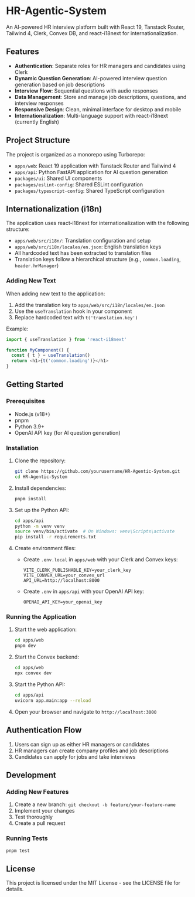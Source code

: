 # HR-Agentic-System

An AI-powered HR interview platform built with React 19, Tanstack Router, Tailwind 4, Clerk, Convex DB, and react-i18next for internationalization.

## Features

- **Authentication**: Separate roles for HR managers and candidates using Clerk
- **Dynamic Question Generation**: AI-powered interview question generation based on job descriptions
- **Interview Flow**: Sequential questions with audio responses
- **Data Management**: Store and manage job descriptions, questions, and interview responses
- **Responsive Design**: Clean, minimal interface for desktop and mobile
- **Internationalization**: Multi-language support with react-i18next (currently English)

## Project Structure

The project is organized as a monorepo using Turborepo:

- `apps/web`: React 19 application with Tanstack Router and Tailwind 4
- `apps/api`: Python FastAPI application for AI question generation
- `packages/ui`: Shared UI components
- `packages/eslint-config`: Shared ESLint configuration
- `packages/typescript-config`: Shared TypeScript configuration

## Internationalization (i18n)

The application uses react-i18next for internationalization with the following structure:

- `apps/web/src/i18n/`: Translation configuration and setup
- `apps/web/src/i18n/locales/en.json`: English translation keys
- All hardcoded text has been extracted to translation files
- Translation keys follow a hierarchical structure (e.g., `common.loading`, `header.hrManager`)

### Adding New Text

When adding new text to the application:
1. Add the translation key to `apps/web/src/i18n/locales/en.json`
2. Use the `useTranslation` hook in your component
3. Replace hardcoded text with `t('translation.key')`

Example:
```typescript
import { useTranslation } from 'react-i18next'

function MyComponent() {
  const { t } = useTranslation()
  return <h1>{t('common.loading')}</h1>
}
```

## Getting Started

### Prerequisites

- Node.js (v18+)
- pnpm
- Python 3.9+
- OpenAI API key (for AI question generation)

### Installation

1. Clone the repository:
   ```bash
   git clone https://github.com/yourusername/HR-Agentic-System.git
   cd HR-Agentic-System
   ```

2. Install dependencies:
   ```bash
   pnpm install
   ```

3. Set up the Python API:
   ```bash
   cd apps/api
   python -m venv venv
   source venv/bin/activate  # On Windows: venv\Scripts\activate
   pip install -r requirements.txt
   ```

4. Create environment files:
   - Create `.env.local` in `apps/web` with your Clerk and Convex keys:
     ```
     VITE_CLERK_PUBLISHABLE_KEY=your_clerk_key
     VITE_CONVEX_URL=your_convex_url
     API_URL=http://localhost:8000
     ```
   - Create `.env` in `apps/api` with your OpenAI API key:
     ```
     OPENAI_API_KEY=your_openai_key
     ```

### Running the Application

1. Start the web application:
   ```bash
   cd apps/web
   pnpm dev
   ```

2. Start the Convex backend:
   ```bash
   cd apps/web
   npx convex dev
   ```

3. Start the Python API:
   ```bash
   cd apps/api
   uvicorn app.main:app --reload
   ```

4. Open your browser and navigate to `http://localhost:3000`

## Authentication Flow

1. Users can sign up as either HR managers or candidates
2. HR managers can create company profiles and job descriptions
3. Candidates can apply for jobs and take interviews

## Development

### Adding New Features

1. Create a new branch: `git checkout -b feature/your-feature-name`
2. Implement your changes
3. Test thoroughly
4. Create a pull request

### Running Tests

```bash
pnpm test
```

## License

This project is licensed under the MIT License - see the LICENSE file for details.
